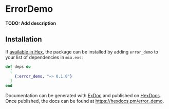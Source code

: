 # ErrorDemo

**TODO: Add description**

## Installation

If [available in Hex](https://hex.pm/docs/publish), the package can be installed
by adding `error_demo` to your list of dependencies in `mix.exs`:

```elixir
def deps do
  [
    {:error_demo, "~> 0.1.0"}
  ]
end
```

Documentation can be generated with [ExDoc](https://github.com/elixir-lang/ex_doc)
and published on [HexDocs](https://hexdocs.pm). Once published, the docs can
be found at <https://hexdocs.pm/error_demo>.


